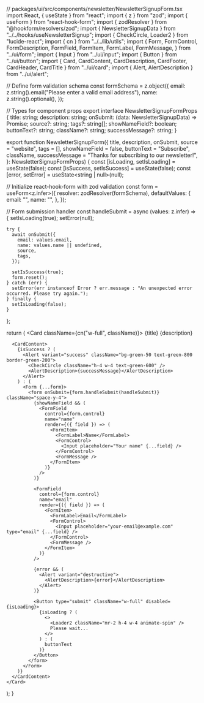 // packages/ui/src/components/newsletter/NewsletterSignupForm.tsx
import React, { useState } from "react";
import { z } from "zod";
import { useForm } from "react-hook-form";
import { zodResolver } from "@hookform/resolvers/zod";
import { NewsletterSignupData } from "../../hooks/useNewsletterSignup";
import { CheckCircle, Loader2 } from "lucide-react";
import { cn } from "../../lib/utils";
import {
  Form,
  FormControl,
  FormDescription,
  FormField,
  FormItem,
  FormLabel,
  FormMessage,
} from "../ui/form";
import { Input } from "../ui/input";
import { Button } from "../ui/button";
import { Card, CardContent, CardDescription, CardFooter, CardHeader, CardTitle } from "../ui/card";
import { Alert, AlertDescription } from "../ui/alert";

// Define form validation schema
const formSchema = z.object({
  email: z.string().email("Please enter a valid email address"),
  name: z.string().optional(),
});

// Types for component props
export interface NewsletterSignupFormProps {
  title: string;
  description: string;
  onSubmit: (data: NewsletterSignupData) => Promise<any>;
  source?: string;
  tags?: string[];
  showNameField?: boolean;
  buttonText?: string;
  className?: string;
  successMessage?: string;
}

export function NewsletterSignupForm({
  title,
  description,
  onSubmit,
  source = "website",
  tags = [],
  showNameField = false,
  buttonText = "Subscribe",
  className,
  successMessage = "Thanks for subscribing to our newsletter!",
}: NewsletterSignupFormProps) {
  const [isLoading, setIsLoading] = useState(false);
  const [isSuccess, setIsSuccess] = useState(false);
  const [error, setError] = useState<string | null>(null);
  
  // Initialize react-hook-form with zod validation
  const form = useForm<z.infer<typeof formSchema>>({
    resolver: zodResolver(formSchema),
    defaultValues: {
      email: "",
      name: "",
    },
  });
  
  // Form submission handler
  const handleSubmit = async (values: z.infer<typeof formSchema>) => {
    setIsLoading(true);
    setError(null);
    
    try {
      await onSubmit({
        email: values.email,
        name: values.name || undefined,
        source,
        tags,
      });
      
      setIsSuccess(true);
      form.reset();
    } catch (err) {
      setError(err instanceof Error ? err.message : "An unexpected error occurred. Please try again.");
    } finally {
      setIsLoading(false);
    }
  };
  
  return (
    <Card className={cn("w-full", className)}>
      <CardHeader>
        <CardTitle>{title}</CardTitle>
        <CardDescription>{description}</CardDescription>
      </CardHeader>
      
      <CardContent>
        {isSuccess ? (
          <Alert variant="success" className="bg-green-50 text-green-800 border-green-200">
            <CheckCircle className="h-4 w-4 text-green-600" />
            <AlertDescription>{successMessage}</AlertDescription>
          </Alert>
        ) : (
          <Form {...form}>
            <form onSubmit={form.handleSubmit(handleSubmit)} className="space-y-4">
              {showNameField && (
                <FormField
                  control={form.control}
                  name="name"
                  render={({ field }) => (
                    <FormItem>
                      <FormLabel>Name</FormLabel>
                      <FormControl>
                        <Input placeholder="Your name" {...field} />
                      </FormControl>
                      <FormMessage />
                    </FormItem>
                  )}
                />
              )}
              
              <FormField
                control={form.control}
                name="email"
                render={({ field }) => (
                  <FormItem>
                    <FormLabel>Email</FormLabel>
                    <FormControl>
                      <Input placeholder="your-email@example.com" type="email" {...field} />
                    </FormControl>
                    <FormMessage />
                  </FormItem>
                )}
              />
              
              {error && (
                <Alert variant="destructive">
                  <AlertDescription>{error}</AlertDescription>
                </Alert>
              )}
              
              <Button type="submit" className="w-full" disabled={isLoading}>
                {isLoading ? (
                  <>
                    <Loader2 className="mr-2 h-4 w-4 animate-spin" />
                    Please wait...
                  </>
                ) : (
                  buttonText
                )}
              </Button>
            </form>
          </Form>
        )}
      </CardContent>
    </Card>
  );
}
